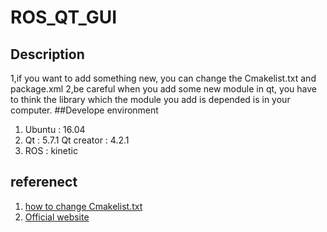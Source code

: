 # ROS_QT_GUI
## Description
1,if you want to add something new, you can change the Cmakelist.txt and package.xml
2,be careful when you add some new module in qt, you have to think the library which the module you add is depended is in your computer.
##Develope environment
 1. Ubuntu : 16.04
 2. Qt : 5.7.1 Qt creator : 4.2.1
 3. ROS : kinetic
## referenect
 1. [how to change Cmakelist.txt](https://stackoverflow.com/questions/25989448/implementing-qt-project-through-cmake)
 2. [Official website](http://doc.qt.io/qt-5/cmake-manual.html)
